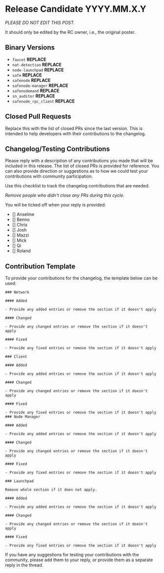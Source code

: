 # Release Candidate YYYY.MM.X.Y

*PLEASE DO NOT EDIT THIS POST.*

It should only be edited by the RC owner, i.e., the original poster.

## Binary Versions

* `faucet` __REPLACE__
* `nat-detection` __REPLACE__
* `node-launchpad` __REPLACE__
* `safe` __REPLACE__
* `safenode` __REPLACE__
* `safenode-manager` __REPLACE__
* `safenodemand` __REPLACE__
* `sn_auditor` __REPLACE__
* `safenode_rpc_client` __REPLACE__

## Closed Pull Requests

Replace this with the list of closed PRs since the last version. This is intended to help developers
with their contributions to the changelog.

## Changelog/Testing Contributions

Please reply with a description of any contributions you made that will be included in this release.
The list of closed PRs is provided for reference. You can also provide direction or suggestions as
to how we could test your contributions with community participation.

Use this checklist to track the changelog contributions that are needed.

*Remove people who didn't close any PRs during this cycle.*

You will be ticked off when your reply is provided:

- [] Anselme
- [] Benno
- [] Chris
- [] Josh
- [] Mazzi
- [] Mick
- [] Qi
- [] Roland

## Contribution Template

To provide your contributions for the changelog, the template below can be used:
```
### Network

#### Added

- Provide any added entries or remove the section if it doesn't apply

#### Changed

- Provide any changed entries or remove the section if it doesn't apply

#### Fixed

- Provide any fixed entries or remove the section if it doesn't apply

### Client

#### Added

- Provide any added entries or remove the section if it doesn't apply

#### Changed

- Provide any changed entries or remove the section if it doesn't apply

#### Fixed

- Provide any fixed entries or remove the section if it doesn't apply
### Node Manager

#### Added

- Provide any added entries or remove the section if it doesn't apply

#### Changed

- Provide any changed entries or remove the section if it doesn't apply

#### Fixed

- Provide any fixed entries or remove the section if it doesn't apply

### Launchpad

Remove whole section if it does not apply.

#### Added

- Provide any added entries or remove the section if it doesn't apply

#### Changed

- Provide any changed entries or remove the section if it doesn't apply

#### Fixed

- Provide any fixed entries or remove the section if it doesn't apply
```

If you have any suggestions for testing your contributions with the community, please add them to
your reply, or provide them as a separate reply in the thread.
